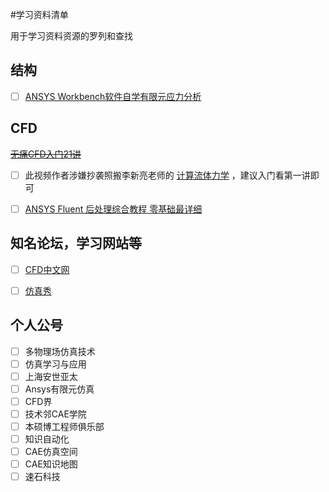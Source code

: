 #学习资料清单

用于学习资料资源的罗列和查找

## 结构

- [ ]  [ANSYS Workbench软件自学有限元应力分析](http://v.xue.taobao.com/learn.htm?itemId=567213182976)

## CFD 

~~[无痛CFD入门21讲](https://www.fangzhenxiu.com/course/1281912/1303144)~~

- [ ] 此视频作者涉嫌抄袭照搬李新亮老师的 [计算流体力学](https://www.bilibili.com/video/BV1PF411q7Zd) ，建议入门看第一讲即可

- [ ]  [ANSYS Fluent 后处理综合教程 零基础最详细](https://www.bilibili.com/video/BV1Fq4y1d71x)



## 知名论坛，学习网站等

- [ ] [CFD中文网](https://www.cfd-china.com/)
- [ ] [仿真秀](https://www.fangzhenxiu.com/)


## 个人公号

- [ ] 多物理场仿真技术
- [ ] 仿真学习与应用
- [ ] 上海安世亚太
- [ ] Ansys有限元仿真
- [ ] CFD界
- [ ] 技术邻CAE学院
- [ ] 本硕博工程师俱乐部
- [ ] 知识自动化
- [ ] CAE仿真空间
- [ ] CAE知识地图
- [ ] 速石科技
